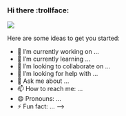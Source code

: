 ### Hi there :trollface:
<div>
<a href="https://tracker.gg/valorant/profile/riot/YuritoKiller%239415/overview" target="_blank"><img loading="lazy"
src="https://www.google.com/search?q=valorant&client=opera&sa=X&bih=619&biw=1326&hl=pt-BR&sxsrf=AB5stBgKBfPpfhRBUORyr_T-8YNb-9IDQA:1691092355806&tbm=isch&source=iu&ictx=1&vet=1&fir=7CaiZ2jSZypAuM%252CN8vdbTvHpb513M%252C%252Fg%252F11j8wvrz8z%253B9TTC4AyLHDYmaM%252Cina2_L41_WV-2M%252C_%253B62gVLDFyltxY6M%252CPRX5z8QCC0IKmM%252C_%253BNs2Yi1tROzfPIM%252CJjxgaZI_xkkTIM%252C_%253BhhZUfpnNvbP3FM%252C6WJ0jZ5TLXIvzM%252C_&usg=AI4_-kSWiVRk9ofpvquYVGGOvabzcfmHEQ&ved=2ahUKEwiPwpn5ocGAAxVyDtQKHVCGDS8Q_B16BAhWEAE#imgrc=7CaiZ2jSZypAuM"
target="_blank"></a>
</div>

Here are some ideas to get you started:

- 🔭 I’m currently working on ...
- 🌱 I’m currently learning ...
- 👯 I’m looking to collaborate on ...
- 🤔 I’m looking for help with ...
- 💬 Ask me about ...
- 📫 How to reach me: ...
- 😄 Pronouns: ...
- ⚡ Fun fact: ...
-->
